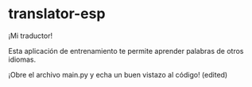 # translator-esp
¡Mi traductor!

Esta aplicación de entrenamiento te permite aprender palabras de otros idiomas.

¡Оbre el archivo main.py y echa un buen vistazo al código! (edited) 

